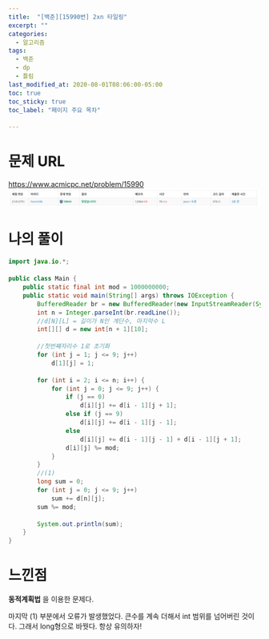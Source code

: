 ```yaml
---
title:  "[백준][15990번] 2xn 타일링"
excerpt: ""
categories:
  - 알고리즘
tags:
  - 백준
  - dp
  - 틀림
last_modified_at: 2020-08-01T08:06:00-05:00
toc: true
toc_sticky: true
toc_label: "페이지 주요 목차"

---
```

# 문제 URL
https://www.acmicpc.net/problem/15990
![boj10844](/images/2020/08/boj10844.png)

# 나의 풀이
```java
import java.io.*;

public class Main {
    public static final int mod = 1000000000;
    public static void main(String[] args) throws IOException {
        BufferedReader br = new BufferedReader(new InputStreamReader(System.in));
        int n = Integer.parseInt(br.readLine());
        //d[N][L] = 길이가 N인 계단수, 마지막수 L
        int[][] d = new int[n + 1][10];

        //첫번쨰자리수 1로 초기화
        for (int j = 1; j <= 9; j++)
            d[1][j] = 1;

        for (int i = 2; i <= n; i++) {
            for (int j = 0; j <= 9; j++) {
                if (j == 0)
                    d[i][j] += d[i - 1][j + 1];
                else if (j == 9)
                    d[i][j] += d[i - 1][j - 1];
                else
                    d[i][j] += d[i - 1][j - 1] + d[i - 1][j + 1];
                d[i][j] %= mod;
            }
        }
        //(1)
        long sum = 0;
        for (int j = 0; j <= 9; j++)
            sum += d[n][j];
        sum %= mod;

        System.out.println(sum);
    }
}

```

# 느낀점
__동적계획법__ 을 이용한 문제다.

마지막 (1) 부분에서 오류가 발생했었다.
큰수를 계속 더해서 int 범위를 넘어버린 것이다.
그래서 long형으로 바꿧다.
항상 유의하자!

